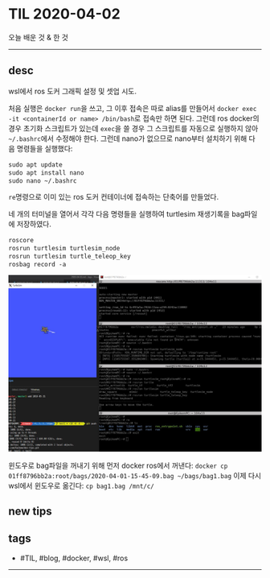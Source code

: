 # TIL 2020-04-02

오늘 배운 것 & 한 것

--------------------------

## desc

wsl에서 ros 도커 그래픽 설정 및 셋업 시도.

처음 실행은 `docker run`을 쓰고, 그 이후 접속은 따로 alias를 만들어서 `docker exec -it <containerId or name> /bin/bash`로 접속만 하면 된다. 
그런데 ros docker의 경우 초기화 스크립트가 있는데 `exec`을 쓸 경우 그 스크립트를 자동으로 실행하지 않아 `~/.bashrc`에서 수정해야 한다. 그런데 nano가 없으므로 nano부터 설치하기 위해 다음 명령들을 실행했다:

```
sudo apt update
sudo apt install nano
sudo nano ~/.bashrc
```

`re`명령으로 이미 있는 ros 도커 컨테이너에 접속하는 단축어를 만들었다.

네 개의 터미널을 열어서 각각 다음 명령들을 실행하여 turtlesim 재생기록을 bag파일에 저장하였다.

```
roscore
rosrun turtlesim turtlesim_node
rosrun turtlesim turtle_teleop_key
rosbag record -a
```
![image1](res/2020-04-02-turtlesim-ros-docker-run.JPG)

윈도우로 bag파일을 꺼내기 위해 먼저 docker ros에서 꺼낸다:
`docker cp 01ff8796bb2a:root/bags/2020-04-01-15-45-09.bag ~/bags/bag1.bag`
이제 다시 wsl에서 윈도우로 옮긴다:
`cp bag1.bag /mnt/c/`



## new tips

## tags
- \#TIL, \#blog, \#docker, \#wsl, \#ros

--------------------------


 